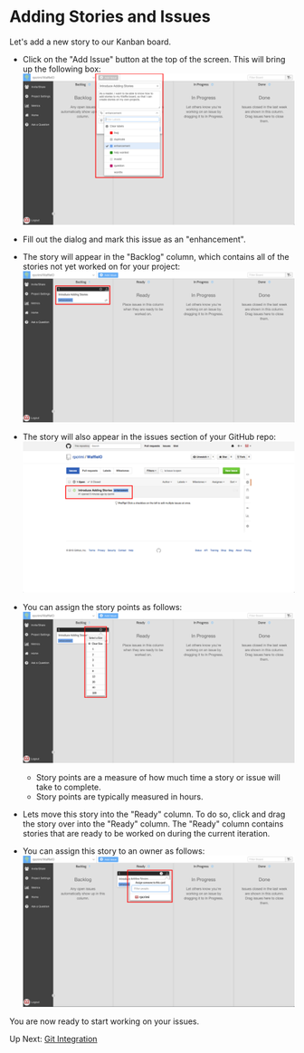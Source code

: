 # Adding Stories and Issues

Let's add a new story to our Kanban board. 

- Click on the "Add Issue" button at the top of the screen. This will bring up the following box:
![Add Story](/images/w_add_story.png?raw=true "Add Story")
- Fill out the dialog and mark this issue as an "enhancement". 

- The story will appear in the "Backlog" column, which contains all of the stories not yet worked on for your project:
![Story In Backlog](/images/w_story_backlog.png?raw=true "Story In Backlog")

- The story will also appear in the issues section of your GitHub repo:
![Story In GitHub](/images/gh_story_in_issues.png?raw=true "Story In GitHub")

- You can assign the story points as follows:
![Assign Points](/images/w_assign_points.png?raw=true "Assign Points")
	- Story points are a measure of how much time a story or issue will take to complete. 
	- Story points are typically measured in hours.
- Lets move this story into the "Ready" column. To do so, click and drag the story over into the "Ready" column. The "Ready" column contains stories that are ready to be worked on during the current iteration.
- You can assign this story to an owner as follows:
![Assign Story](/images/w_assign_story.png?raw=true "Assign Story")

You are now ready to start working on your issues.

Up Next: [Git Integration](https://github.com/rpcrimi/WaffleIO/blob/master/markdown/git_integration.md)

